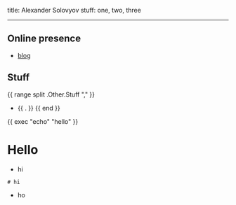 title: Alexander Solovyov
stuff: one, two, three

----

## Online presence

 - [blog](blog/)

## Stuff

{{ range split .Other.Stuff "," }}
  - {{ . }}
{{ end }}

{{ exec "echo" "hello" }}

# Hello

* hi
```
# hi
```
* ho
